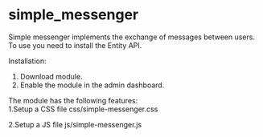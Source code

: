 # simple_messenger
Simple messenger implements the exchange of messages between users.
To use you need to install the Entity API.

Installation:
1) Download module. 
2) Enable the module in the admin dashboard. 

The module has the following features:  
1.Setup a CSS file css/simple-messenger.css

2.Setup a JS file js/simple-messenger.js
